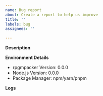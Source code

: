 ```yaml
---
name: Bug report
about: Create a report to help us improve
title: ''
labels: bug
assignees: ''

---
```


**Description**

**Environment Details**

- rpgmpacker Version: 0.0.0
- Node.js Version: 0.0.0
- Package Manager: npm/yarn/pnpm

**Logs**
<!-- Enable debug logs with the --debug flag -->

